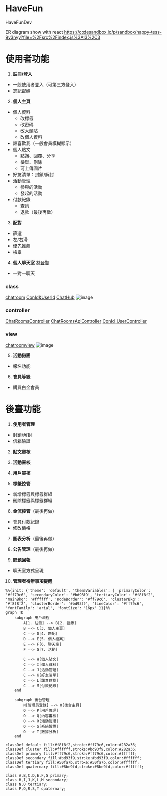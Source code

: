 # HaveFun
HaveFunDev

ER diagram show with react
https://codesandbox.io/p/sandbox/happy-tess-9v3nyy?file=%2Fsrc%2Findex.js%3A13%2C3





# 使用者功能
1. **註冊/登入**
  * 一般使用者登入（可第三方登入）
  * 忘記密碼

2. **個人主頁**
  * 個人資料
    - 改標籤
    - 改密碼
    - 改大頭貼
    - 改個人資料
  * 誰喜歡我（一般會員模糊顯示）
  * 個人貼文
    - 點讚、回覆、分享
    - 檢舉、刪除
    - 可上傳圖片
  * 好友清單：封鎖/解封
  * 活動管理
    - 參與的活動
    - 發起的活動
  * 付款紀錄
    - 查詢
    - 退款（最後再做）

3. **配對**        
  * 篩選
  * 左/右滑
  * 優先推薦
  * 檢舉

4. **個人聊天室**     [林晉賢](https://github.com/linjinhsien/)
  * 一對一聊天

### class
[chatroom](https://github.com/Turner-Chang/HaveFun/blob/main/HaveFun/Models/ChatRoom.cs)
[ConId&UserId](https://github.com/Turner-Chang/HaveFun/blob/main/HaveFun/Models/ConId%26UserId.cs)
[ChatHub](https://github.com/Turner-Chang/HaveFun/blob/main/HaveFun/ChatHub.cs)
![image](https://github.com/user-attachments/assets/666126cc-4d12-442d-a641-df7a0097f6e8)


### controller
  [ChatRoomsController](https://github.com/Turner-Chang/HaveFun/blob/main/HaveFun/Controllers/ChatRoomsController.cs)
  [ChatRoomsApiController](https://github.com/Turner-Chang/HaveFun/blob/main/HaveFun/Controllers/APIs/ChatRoomsApiController.cs)
  [ConId_UserController](https://github.com/Turner-Chang/HaveFun/blob/main/HaveFun/Controllers/APIs/ConId_UserController.cs)
 ### view
 [chatroomview](https://github.com/Turner-Chang/HaveFun/blob/main/HaveFun/Views/ChatRooms/Main.cshtml)
 ![image](https://github.com/user-attachments/assets/16a38cdf-30f7-41da-b90f-36b2c5dfe0da)


5. **活動揪團**
  * 報名功能

6. **會員等級**
  * 購買白金會員

# 後臺功能
1. **使用者管理**
  * 封鎖/解封
  * 信箱驗證

2. **貼文審核**

3. **活動審核**

4. **用戶審核**

5. **標籤控管**
  * 新增標籤與標籤群組
  * 刪除標籤與標籤群組

6. **金流控管**（最後再做）
  * 會員付款紀錄
  * 修改價格

7. **圖表分析**（最後再做）

8. **公告管理**（最後再做）

9. **問題回報**
  * 聊天室方式呈現

10. **管理者待辦事項提醒**
```mermaid
%%{init: {'theme': 'default', 'themeVariables': { 'primaryColor': '#ff79c6', 'secondaryColor': '#bd93f9', 'tertiaryColor': '#f8f8f2', 'mainBkg': '#ffffff', 'nodeBorder': '#ff79c6', 'clusterBkg': '#f8f8f2', 'clusterBorder': '#bd93f9', 'lineColor': '#ff79c6', 'fontFamily': 'arial', 'fontSize': '16px' }}}%%
graph TD
    subgraph 用戶流程
        A[1. 註冊] --> B[2. 登錄]
        B --> C[3. 個人主頁]
        C --> D[4. 匹配]
        D --> E[5. 個人檔案]
        E --> F[6. 聊天室]
        F --> G[7. 活動]
        
        C --> H[個人貼文]
        C --> I[個人資料]
        C --> J[活動管理]
        C --> K[好友清單]
        C --> L[誰喜歡我]
        C --> M[付款紀錄]
    end
    
    subgraph 後台管理
        N[管理員登錄] --> O[後台主頁]
        O --> P[用戶管理]
        O --> Q[內容審核]
        O --> R[活動管理]
        O --> S[系統設置]
        O --> T[數據分析]
    end

classDef default fill:#f8f8f2,stroke:#ff79c6,color:#282a36;
classDef cluster fill:#ffffff,stroke:#bd93f9,color:#282a36;
classDef primary fill:#ff79c6,stroke:#ff79c6,color:#ffffff;
classDef secondary fill:#bd93f9,stroke:#bd93f9,color:#ffffff;
classDef tertiary fill:#50fa7b,stroke:#50fa7b,color:#ffffff;
classDef quaternary fill:#8be9fd,stroke:#8be9fd,color:#ffffff;

class A,B,C,D,E,F,G primary;
class H,I,J,K,L,M secondary;
class N,O tertiary;
class P,Q,R,S,T quaternary;
```
